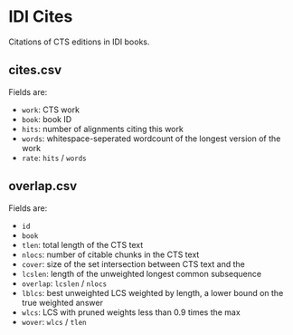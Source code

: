# IDI Cites

Citations of CTS editions in IDI books.

## cites.csv

Fields are:
* `work`: CTS work
* `book`: book ID
* `hits`: number of alignments citing this work
* `words`: whitespace-seperated wordcount of the longest version of the work
* `rate`: `hits` / `words`

## overlap.csv

Fields are:
* `id`
* `book`
* `tlen`: total length of the CTS text
* `nlocs`: number of citable chunks in the CTS text
* `cover`: size of the set intersection between CTS text and the 
* `lcslen`: length of the unweighted longest common subsequence
* `overlap`: `lcslen` / `nlocs`
* `lblcs`: best unweighted LCS weighted by length, a lower bound on the true weighted answer
* `wlcs`: LCS with pruned weights less than 0.9 times the max
* `wover`: `wlcs` / `tlen`
  
